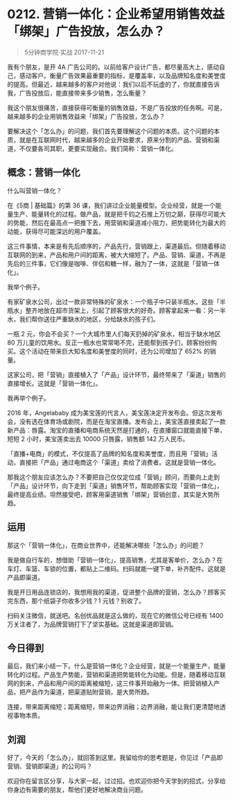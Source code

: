 # 0212. 营销一体化：企业希望用销售效益「绑架」广告投放，怎么办？
> 5分钟商学院·实战
2017-11-21

我有个朋友，是开 4A 广告公司的。以前给客户设计广告，都尽量高大上，感动自己，感动客户。衡量广告效果最重要的指标，是覆盖率，以及品牌知名度和美誉度的提高。但最近，越来越多的客户对他说：我们以后不玩虚的了，你就直接告诉我，广告投放后，能直接带来多少销售，怎么衡量？

我这个朋友很痛苦，直接获得可衡量的销售效益，不是广告投放的任务啊。可是，越来越多的企业用销售效益来「绑架」广告投放，怎么办？

要解决这个「怎么办」的问题，我们首先要理解这个问题的本质。这个问题的本质，就是在互联网时代，越来越多的企业开始要求，原来分割的产品、营销和渠道，不仅要各司其职，更要实现融合。我们简称：营销一体化。

## 概念：营销一体化
什么叫营销一体化？

在《5商 | 基础篇》的第 36 课，我们讲过企业能量模型。企业经营，就是一个能量生产、能量转化的过程。做产品，就是把千钧之石推上万仞之巅，获得尽可能大的势能，然后在最高点一把推下去，用营销和渠道减小阻力，把势能转化为最大的动能，获得尽可能深远的用户覆盖。

这三件事情，本来是有先后顺序的，产品先行，营销跟上，渠道最后。但随着移动互联网的到来，产品和用户间的距离，被大大缩短了。产品、营销、渠道，不再是先后的三件事，它们像是咖啡、伴侣和糖一样，融为了一体，这就是「营销一体化」。

我举个例子。

有家矿泉水公司，出过一款非常特殊的矿泉水：一个瓶子中只装半瓶水。这些「半瓶水」整齐地放在超市货架上，引起了顾客很大的好奇。顾客拿起来一看：另一半水，我们帮你送往严重缺水的地区，分给缺水的孩子们。

一瓶 2 元，你会不会买？一个大城市里人们每天扔掉的矿泉水，相当于缺水地区 80 万儿童的饮用水。反正一瓶水也常常喝不完，还能帮到孩子们，顾客纷纷购买。这个活动在带来巨大知名度和美誉度的同时，还为公司增加了 652% 的销量。

这家公司，把「营销」直接植入了「产品」设计环节，最终带来了「渠道」销售的直接增长。这就是「营销一体化」。

我再举个例子。

2016 年，Angelababy 成为美宝莲的代言人，美宝莲决定开发布会。但这次发布会，没有选在体育场或剧院，而是在淘宝直播。发布会上，美宝莲直接卖起了一款新产品：唇露。淘宝的直播和电商系统天然是打通的，在直播窗口就能直接下单，短短 2 小时，美宝莲卖出去 10000 只唇露，销售额 142 万人民币。

「直播+电商」的模式，不仅提高了品牌的知名度和美誉度，而且用「营销」活动，直接把「产品」通过电商这个「渠道」卖给了消费者。这就是营销一体化。

那我这个朋友应该怎么办？不要把自己仅仅定位成「营销」顾问，而要向上走到「产品」设计环节，向下走到「渠道」销售环节，帮助顾客实现「营销一体化」，最终提高业绩。坦然接受吧，顾客用渠道销售「绑架」营销创意，其实是大势所趋。

## 运用
那这个「营销一体化」，在商业世界中，还能解决哪些「怎么办」的问题？

我是做自行车的，想借助「营销一体化」，提高销售，尤其是客单价，怎么办？在车灯、车篮、车锁的位置，都贴上二维码。扫码就能一键下单，补齐配件。这就是产品即渠道。

我是开日用品连锁店的，我想用我的渠道，促进整个品牌的营销，怎么办？顾客买完东西，那个纸袋子你收多少钱？1 元钱？别收了。

扫码关注微信，就送吧。名创优品就是这么做的，现在它的微信公号已经有 1400 万关注者了，为品牌营销打下了坚实基础。这就是渠道即营销。

## 今日得到
最后，我们来小结一下。什么是营销一体化？企业经营，就是一个能量生产，能量转化的过程。产品生产势能，营销和渠道把势能转化为动能。但是，随着移动互联网的到来，产品和用户间的距离被缩短，这三件事开始融为一体。把营销植入产品，把产品作为渠道，把渠道贴附营销，是大势所趋。

连接，带来距离缩短；距离缩短，带来边界消融；边界消融，能让我们更清楚地透视事物本质。

## 刘润
好了，今天的「怎么办」，就回答到这里。我留给你的思考题是，你见过「产品即营销、营销即渠道」的公司吗？

欢迎你在留言区分享，与大家一起，过过招。也欢迎你把今天学到的招式，分享给你身边有需要的朋友，帮他们更好地解决商业问题。




